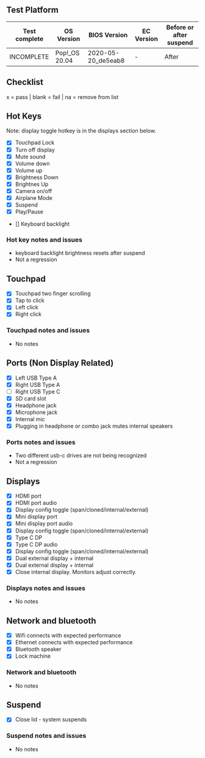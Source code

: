 ## Test Platform

| Test complete | OS Version    | BIOS Version        | EC Version | Before or after suspend |
| ------------- | ------------- | ------------------- | ---------- | ----------------------- |
| INCOMPLETE    | Pop!\_OS 20.04 | 2020-05-20_de5eab8 | -          | After                   |

## Checklist
x = pass | blank = fail | na = remove from list

## Hot Keys

Note: display toggle hotkey is in the displays section below.

- [x] Touchpad Lock
- [x] Turn off display
- [x] Mute sound
- [x] Volume down
- [x] Volume up
- [x] Brightness Down
- [x] Brightnes Up
- [x] Camera on/off
- [x] Airplane Mode
- [x] Suspend
- [x] Play/Pause
- [] Keyboard backlight 

### Hot key notes and issues

- keyboard backlight brightness resets after suspend
- Not a regression

## Touchpad

- [x] Touchpad two finger scrolling 
- [x] Tap to click
- [x] Left click
- [x] Right click

### Touchpad notes and issues

- No notes

## Ports (Non Display Related)

- [x] Left USB Type A
- [x] Right USB Type A
- [ ] Right USB Type C
- [x] SD card slot
- [x] Headphone jack
- [x] Microphone jack
- [x] Internal mic
- [x] Plugging in headphone or combo jack mutes internal speakers

### Ports notes and issues

- Two different usb-c drives are not being recognized
- Not a regression

## Displays

- [x] HDMI port
- [x] HDMI port audio
- [x] Display config toggle (span/cloned/internal/external)
- [x] Mini display port
- [x] Mini display port audio
- [x] Display config toggle (span/cloned/internal/external)
- [x] Type C DP
- [x] Type C DP audio
- [x] Display config toggle (span/cloned/internal/external)
- [x] Dual external display + internal
- [x] Dual external display + internal
- [x] Close internal display. Monitors adjust correctly.

### Displays notes and issues

- No notes

## Network and bluetooth

- [x] Wifi connects with expected performance
- [x] Ethernet connects with expected performance
- [x] Bluetooth speaker
- [x] Lock machine

### Network and bluetooth

- No notes

## Suspend

- [x] Close lid - system suspends

### Suspend notes and issues

- No notes
